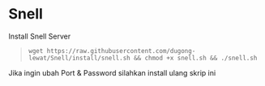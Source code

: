# Snell
Install Snell Server
> `wget https://raw.githubusercontent.com/dugong-lewat/Snell/install/snell.sh && chmod +x snell.sh && ./snell.sh`

Jika ingin ubah Port & Password silahkan install ulang skrip ini
